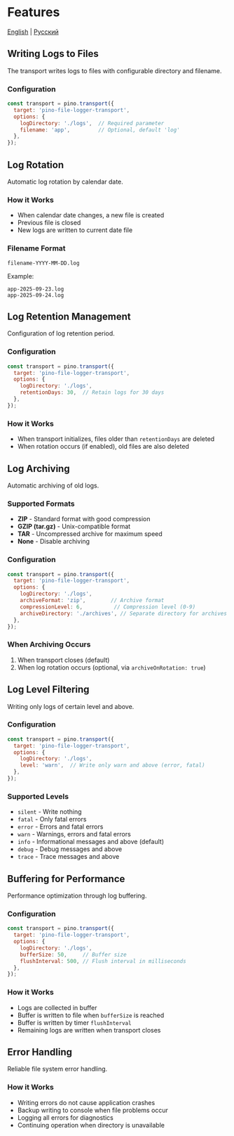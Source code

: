 # Features

[English](FEATURES.md) | [Русский](FEATURES_RU.md)

## Writing Logs to Files

The transport writes logs to files with configurable directory and filename.

### Configuration
```javascript
const transport = pino.transport({
  target: 'pino-file-logger-transport',
  options: {
    logDirectory: './logs',  // Required parameter
    filename: 'app',         // Optional, default 'log'
  },
});
```

## Log Rotation

Automatic log rotation by calendar date.

### How it Works
- When calendar date changes, a new file is created
- Previous file is closed
- New logs are written to current date file

### Filename Format
```
filename-YYYY-MM-DD.log
```

Example:
```
app-2025-09-23.log
app-2025-09-24.log
```

## Log Retention Management

Configuration of log retention period.

### Configuration
```javascript
const transport = pino.transport({
  target: 'pino-file-logger-transport',
  options: {
    logDirectory: './logs',
    retentionDays: 30,  // Retain logs for 30 days
  },
});
```

### How it Works
- When transport initializes, files older than `retentionDays` are deleted
- When rotation occurs (if enabled), old files are also deleted

## Log Archiving

Automatic archiving of old logs.

### Supported Formats
- **ZIP** - Standard format with good compression
- **GZIP (tar.gz)** - Unix-compatible format
- **TAR** - Uncompressed archive for maximum speed
- **None** - Disable archiving

### Configuration
```javascript
const transport = pino.transport({
  target: 'pino-file-logger-transport',
  options: {
    logDirectory: './logs',
    archiveFormat: 'zip',        // Archive format
    compressionLevel: 6,          // Compression level (0-9)
    archiveDirectory: './archives', // Separate directory for archives
  },
});
```

### When Archiving Occurs
1. When transport closes (default)
2. When log rotation occurs (optional, via `archiveOnRotation: true`)

## Log Level Filtering

Writing only logs of certain level and above.

### Configuration
```javascript
const transport = pino.transport({
  target: 'pino-file-logger-transport',
  options: {
    logDirectory: './logs',
    level: 'warn',  // Write only warn and above (error, fatal)
  },
});
```

### Supported Levels
- `silent` - Write nothing
- `fatal` - Only fatal errors
- `error` - Errors and fatal errors
- `warn` - Warnings, errors and fatal errors
- `info` - Informational messages and above (default)
- `debug` - Debug messages and above
- `trace` - Trace messages and above

## Buffering for Performance

Performance optimization through log buffering.

### Configuration
```javascript
const transport = pino.transport({
  target: 'pino-file-logger-transport',
  options: {
    logDirectory: './logs',
    bufferSize: 50,     // Buffer size
    flushInterval: 500, // Flush interval in milliseconds
  },
});
```

### How it Works
- Logs are collected in buffer
- Buffer is written to file when `bufferSize` is reached
- Buffer is written by timer `flushInterval`
- Remaining logs are written when transport closes

## Error Handling

Reliable file system error handling.

### How it Works
- Writing errors do not cause application crashes
- Backup writing to console when file problems occur
- Logging all errors for diagnostics
- Continuing operation when directory is unavailable